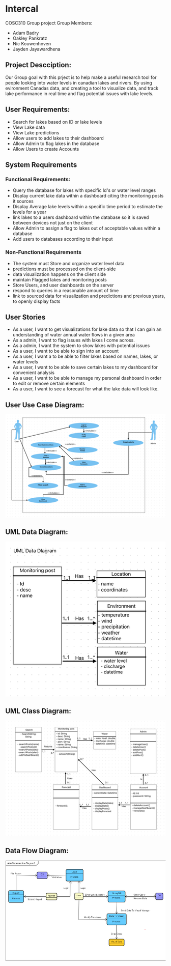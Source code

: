 # Intercal
 COSC310 Group project
Group Members:
- Adam Badry
- Oakley Pankratz
- Nic Kouwenhoven
- Jayden Jayawardhena

## Project Descciption:
Our Group goal with this prject is to help make a useful research tool for people looking into water levels in canadian lakes and rivers. By using evironment Canadas data, and creating a tool to visualize data, and track lake performance in real time and flag potential issues with lake levels.

## User Requirements:

- Search for lakes based on ID or lake levels
- View Lake data
- View Lake predictions
- Allow users to add lakes to their dashboard
- Allow Admin to flag lakes in the database
- Allow Users to create Accounts

## System Requirements

### Functional Requirements:

- Query the database for lakes with specific Id's or water level ranges
- Display current lake data within a dashboard citing the monitoring posts it sources
- Display Average lake levels within a specific time period to estimate the levels for a year
- link lakes to a users dashboard within the database so it is saved between devices not just on the client
- Allow Admin to assign a flag to lakes out of acceptable values within a database
- Add users to databases according to their input


### Non-Functional Requirements

- The system must Store and organize water level data
- predictions must be processed on the client-side
- data visualization happens on the client side
- maintain Flagged lakes and monitoring posts
- Store Users, and user dashboards on the server
- respond to queries in a reasonable amount of time
- link to sourced data for visualization and predictions and previous years, to openly display facts

## User Stories
 - As a user, I want to get visualizations for lake data so that I can gain an understanding of water annual water flows in a given area
 - As a admin, I want to flag issues with lakes I come across.
 - As a admin, I want the system to show lakes with potential issues
 - As a user, I want to be able to sign into an account
 - As a user, I want a to be able to filter lakes based on names, lakes, or water levels
 - As a user, I want to be able to save certain lakes to my dashboard for convenient analysis
 - As a user, I want to be able to manage my personal dashboard in order to edit or remove certain elements
 - As a user, I want to see a forecast for what the lake data will look like.

## User Use Case Diagram:

![alt text](useCaseDiagram.png)

## UML Data Diagram:

![Alt Text](Uml%20Data%20Diagram.png)

## UML Class Diagram:

![alt text](umlClass.png)

## Data Flow Diagram:

![Alt text](DataFlowDiagram.png)
